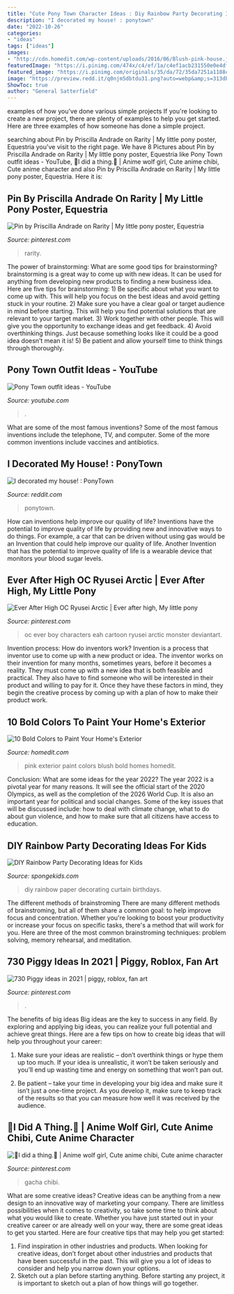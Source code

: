 ```yaml
---
title: "Cute Pony Town Character Ideas : Diy Rainbow Party Decorating Ideas For Kids"
description: "I decorated my house! : ponytown"
date: "2022-10-26"
categories:
- "ideas"
tags: ["ideas"]
images:
- "http://cdn.homedit.com/wp-content/uploads/2016/06/Blush-pink-house.jpg"
featuredImage: "https://i.pinimg.com/474x/c4/ef/1a/c4ef1acb231550e0e4df9562ef197b6f.jpg"
featured_image: "https://i.pinimg.com/originals/35/da/72/35da7251a1188c25bc5b81ab7c35e53f.jpg"
image: "https://preview.redd.it/q0njm5dbtdu31.png?auto=webp&amp;s=313db5f0c1f99f82517b74dbbc3c72d297615567"
ShowToc: true
author: "General Satterfield"
---
```



examples of how you've done various simple projects
If you're looking to create a new project, there are plenty of examples to help you get started. Here are three examples of how someone has done a simple project.

	

		
searching about Pin by Priscilla Andrade on Rarity | My little pony poster, Equestria you've visit to the right page. We have 8 Pictures about Pin by Priscilla Andrade on Rarity | My little pony poster, Equestria like Pony Town outfit ideas - YouTube, 🐝I did a thing.🐝 | Anime wolf girl, Cute anime chibi, Cute anime character and also Pin by Priscilla Andrade on Rarity | My little pony poster, Equestria. Here it is:
		
    
## Pin By Priscilla Andrade On Rarity | My Little Pony Poster, Equestria

<img loading=lazy src="https://i.pinimg.com/736x/18/b3/23/18b3231a3bf44d1613c1d40bc3f1b8a9--rarity.jpg" onerror="this.onerror=null;this.src='https://tse2.mm.bing.net/th?id=OIP.6cKrWkK2urYkedk9I1z5aAHaHa&amp;pid=15.1';" alt="Pin by Priscilla Andrade on Rarity | My little pony poster, Equestria">

_Source: pinterest.com_

>rarity. 

	

The power of brainstorming: What are some good tips for brainstorming?
brainstorming is a great way to come up with new ideas. It can be used for anything from developing new products to finding a new business idea. Here are five tips for brainstorming: 1) Be specific about what you want to come up with. This will help you focus on the best ideas and avoid getting stuck in your routine. 2) Make sure you have a clear goal or target audience in mind before starting. This will help you find potential solutions that are relevant to your target market. 3) Work together with other people. This will give you the opportunity to exchange ideas and get feedback. 4) Avoid overthinking things. Just because something looks like it could be a good idea doesn’t mean it is! 5) Be patient and allow yourself time to think things through thoroughly.

    
## Pony Town Outfit Ideas - YouTube

<img loading=lazy src="https://i.ytimg.com/vi/PdAcCSYNtcM/maxresdefault.jpg" onerror="this.onerror=null;this.src='https://tse2.mm.bing.net/th?id=OIP.mipQBOBjPm2WLZiEigPT0wHaEK&amp;pid=15.1';" alt="Pony Town outfit ideas - YouTube">

_Source: youtube.com_

>. 

	

What are some of the most famous inventions?
Some of the most famous inventions include the telephone, TV, and computer. Some of the more common inventions include vaccines and antibiotics.

    
## I Decorated My House! : PonyTown

<img loading=lazy src="https://preview.redd.it/q0njm5dbtdu31.png?auto=webp&amp;s=313db5f0c1f99f82517b74dbbc3c72d297615567" onerror="this.onerror=null;this.src='https://tse1.mm.bing.net/th?id=OIP.lCzpqGiu4-EAwaTW0UmbngHaFk&amp;pid=15.1';" alt="I decorated my house! : PonyTown">

_Source: reddit.com_

>ponytown. 

	

How can inventions help improve our quality of life?
Inventions have the potential to improve quality of life by providing new and innovative ways to do things. For example, a car that can be driven without using gas would be an Invention that could help improve our quality of life. Another Invention that has the potential to improve quality of life is a wearable device that monitors your blood sugar levels.

    
## Ever After High OC Ryusei Arctic | Ever After High, My Little Pony

<img loading=lazy src="https://i.pinimg.com/originals/35/da/72/35da7251a1188c25bc5b81ab7c35e53f.jpg" onerror="this.onerror=null;this.src='https://tse1.mm.bing.net/th?id=OIP.EQN-RbcI6sdujYMpnq7psQHaQ1&amp;pid=15.1';" alt="Ever After High OC Ryusei Arctic | Ever after high, My little pony">

_Source: pinterest.com_

>oc ever boy characters eah cartoon ryusei arctic monster deviantart. 

	

Invention process: How do inventors work?
Invention is a process that inventor use to come up with a new product or idea. The inventor works on their invention for many months, sometimes years, before it becomes a reality. They must come up with a new idea that is both feasible and practical. They also have to find someone who will be interested in their product and willing to pay for it. Once they have these factors in mind, they begin the creative process by coming up with a plan of how to make their product work.

    
## 10 Bold Colors To Paint Your Home&#039;s Exterior

<img loading=lazy src="http://cdn.homedit.com/wp-content/uploads/2016/06/Blush-pink-house.jpg" onerror="this.onerror=null;this.src='https://tse3.mm.bing.net/th?id=OIP.XqWOiZSLrVN5REFJYYzKxAHaKg&amp;pid=15.1';" alt="10 Bold Colors to Paint Your Home&#039;s Exterior">

_Source: homedit.com_

>pink exterior paint colors blush bold homes homedit. 

	

Conclusion: What are some ideas for the year 2022?
The year 2022 is a pivotal year for many reasons. It will see the official start of the 2020 Olympics, as well as the completion of the 2026 World Cup. It is also an important year for political and social changes. Some of the key issues that will be discussed include: how to deal with climate change, what to do about gun violence, and how to make sure that all citizens have access to education.

    
## DIY Rainbow Party Decorating Ideas For Kids

<img loading=lazy src="https://spongekids.com/wp-content/uploads/2014/11/diy-rainbow-party-decorating-ideas/7-diy-rainbow-paper-curtain.jpg" onerror="this.onerror=null;this.src='https://tse1.mm.bing.net/th?id=OIP.6Ada-zOvyZwDK4n3P17UDwHaLM&amp;pid=15.1';" alt="DIY Rainbow Party Decorating Ideas for Kids">

_Source: spongekids.com_

>diy rainbow paper decorating curtain birthdays. 

	

The different methods of brainstroming
There are many different methods of brainstroming, but all of them share a common goal: to help improve focus and concentration. Whether you're looking to boost your productivity or increase your focus on specific tasks, there's a method that will work for you. Here are three of the most common brainstroming techniques: problem solving, memory rehearsal, and meditation.

    
## 730 Piggy Ideas In 2021 | Piggy, Roblox, Fan Art

<img loading=lazy src="https://i.pinimg.com/474x/c4/ef/1a/c4ef1acb231550e0e4df9562ef197b6f.jpg" onerror="this.onerror=null;this.src='https://tse1.mm.bing.net/th?id=OIP.XPv9NoE283V6BqPdSmYnQwAAAA&amp;pid=15.1';" alt="730 Piggy ideas in 2021 | piggy, roblox, fan art">

_Source: pinterest.com_

>. 

	

The benefits of big ideas
Big ideas are the key to success in any field. By exploring and applying big ideas, you can realize your full potential and achieve great things. Here are a few tips on how to create big ideas that will help you throughout your career:
1. Make sure your ideas are realistic – don’t overthink things or hype them up too much. If your idea is unrealistic, it won’t be taken seriously and you’ll end up wasting time and energy on something that won’t pan out.

2. Be patient – take your time in developing your big idea and make sure it isn’t just a one-time project. As you develop it, make sure to keep track of the results so that you can measure how well it was received by the audience.


    
## 🐝I Did A Thing.🐝 | Anime Wolf Girl, Cute Anime Chibi, Cute Anime Character

<img loading=lazy src="https://i.pinimg.com/736x/13/27/6b/13276b28ffb20f49038e760bc41bbcde.jpg" onerror="this.onerror=null;this.src='https://tse3.mm.bing.net/th?id=OIP.PdtKM5KAIFCqd9spK6RxTwHaIa&amp;pid=15.1';" alt="🐝I did a thing.🐝 | Anime wolf girl, Cute anime chibi, Cute anime character">

_Source: pinterest.com_

>gacha chibi. 

	

What are some creative ideas?
Creative ideas can be anything from a new design to an innovative way of marketing your company. There are limitless possibilities when it comes to creativity, so take some time to think about what you would like to create. Whether you have just started out in your creative career or are already well on your way, there are some great ideas to get you started. Here are four creative tips that may help you get started: 
1. Find inspiration in other industries and products. When looking for creative ideas, don’t forget about other industries and products that have been successful in the past. This will give you a lot of ideas to consider and help you narrow down your options. 
2. Sketch out a plan before starting anything. Before starting any project, it is important to sketch out a plan of how things will go together.


